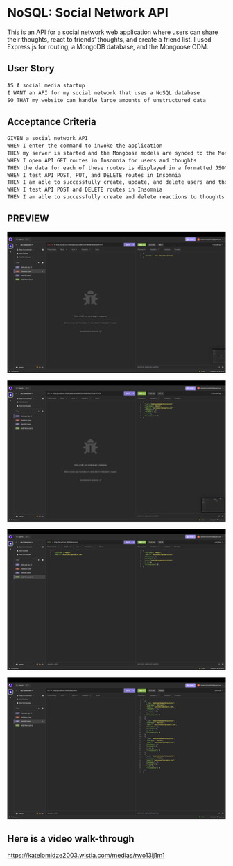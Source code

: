 # NoSQL: Social Network API

This is an API for a social network web application where users can share their thoughts, react to friends’ thoughts, and create a friend list.
I used Express.js for routing, a MongoDB database, and the Mongoose ODM.
## User Story

```md
AS A social media startup
I WANT an API for my social network that uses a NoSQL database
SO THAT my website can handle large amounts of unstructured data
```

## Acceptance Criteria

```md
GIVEN a social network API
WHEN I enter the command to invoke the application
THEN my server is started and the Mongoose models are synced to the MongoDB database
WHEN I open API GET routes in Insomnia for users and thoughts
THEN the data for each of these routes is displayed in a formatted JSON
WHEN I test API POST, PUT, and DELETE routes in Insomnia
THEN I am able to successfully create, update, and delete users and thoughts in my database
WHEN I test API POST and DELETE routes in Insomnia
THEN I am able to successfully create and delete reactions to thoughts and add and remove friends to a user’s friend list
```
## PREVIEW

![Demo of DELETE routes to delete a user by ID being tested in Insomnia.](./img/img1.png)

![Demo of GET routes to return users by ID being tested in Insomnia.](./img/img2.png)

![Demo of POST routes to add a new users being tested in Insomnia.](./img/img3.png)

![Demo of GET routes to return all users being tested in Insomnia.](./img/img4.png)

## Here is a video walk-through 

https://katelomidze2003.wistia.com/medias/rwo13ij1m1 

